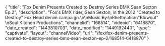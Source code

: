 {
    "title": "Fox Denim Presents Created to Destroy Series BMX Sean Sexton Ep.2",
    "description": "Fox's BMX rider, Sean Sexton, in the 2012 \"Created to Destroy\" Fox Head denim campaign.\n\nMusic By:\nRhettmatic\n\"Blowout\" \nSoul Kitchen Productions",
    "channelid": "168514",
    "videoid": "6418870",
    "date_created": "1443810703",
    "date_modified": "1449192440",
    "type": "captivate",
    "layout": "channelVideo",
    "url": "\/fox\/fox-denim-presents-created-to-destroy-series-bmx-sean-sexton-ep-2\/168514-6418870"
}